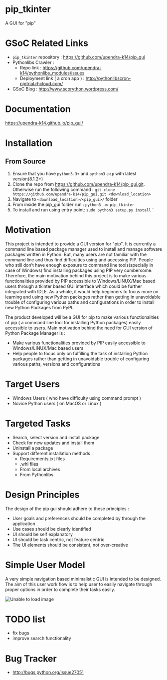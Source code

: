 # pip_tkinter
A GUI for "pip"

# GSoC Related Links
* `pip_tkinter` repository : https://github.com/upendra-k14/pip_gui
* Pythonlibs Crawler :
    - Repo link : https://github.com/upendra-k14/pythonlibs_modules/issues
    - Deployment link ( a cron app ) : http://pythonlibscron-piptrial.rhcloud.com/
* GSoC Blog : http://www.scorython.wordpress.com/

# Documentation

https://upendra-k14.github.io/pip_gui/

# Installation

From Source
-----------

1. Ensure that you have `python3.3+` and `python3-pip` with latest version(8.1.2+)
2. Clone the repo from https://github.com/upendra-k14/pip_gui.git. Otherwise run the following command : `git clone https://github.com/upendra-k14/pip_gui.git <download_location>`
3. Navigate to `<download_location>/<pip_gui>/` folder
5. From inside the pip_gui folder run : `python3 -m pip_tkinter`
6. To install and run using entry point: `sudo python3 setup.py install`
`

# Motivation
This project is intended to provide a GUI version for "pip". It is currently a command line based package manager used to install and manage software packages written in Python. But, many users are not familiar with the command line and thus find difficulties using and accessing PIP. People who still don’t have enough exposure to command line tools(specially in case of Windows) find installing packages using PIP very cumbersome. Therefore, the main motivation behind this project is to make various functionalities provided by PIP accessible to Windows/LINUX/Mac based users through a tkinter based GUI interface which could be further integrated with IDLE. As a whole, it would help beginners to focus more on learning and using new Python packages rather than getting in unavoidable trouble of configuring various paths and configurations in order to install new Python Packages from PyPI.

The product developed will be a GUI for pip to make various functionalities of pip ( a command line tool for installing Python packages) easily accessible to users. Main motivation behind the need for GUI version of Python Package Manager is :

* Make various functionalities provided by PIP easily accessible to Windows/LINUX/Mac based users
* Help people to focus only on fulfilling the task of installing Python packages rather than getting in unavoidable trouble of configuring various paths, versions and configurations

# Target Users

* Windows Users ( who have difficulty using command prompt )
* Novice Python users ( on MacOS or Linux )

# Targeted Tasks

* Search, select version and install package
* Check for new updates and install them
* Uninstall a package
* Support different installation methods :
  * Requirements.txt files
  * .whl files
  * From local archives
  * From Pythonlibs

# Design Principles

The design of the pip gui should adhere to these principles :

* User goals and preferences should be completed by through the application
* Use cases should be clearly identified
* UI should be self explanatory
* UI should be task centric, not feature centric
* The UI elements should be consistent, not over-creative

# Simple User Model

A very simple navigation based minimalistic GUI is intended to be designed. The aim of this user work flow is to help user to easily navigate through proper options in order to complete their tasks easily.

![Unable to load image](https://github.com/upendra-k14/pip_gui/blob/master/UserWorkFlow.png)

# TODO list

* fix bugs
* improve search functionality

# Bug Tracker

* http://bugs.python.org/issue27051
